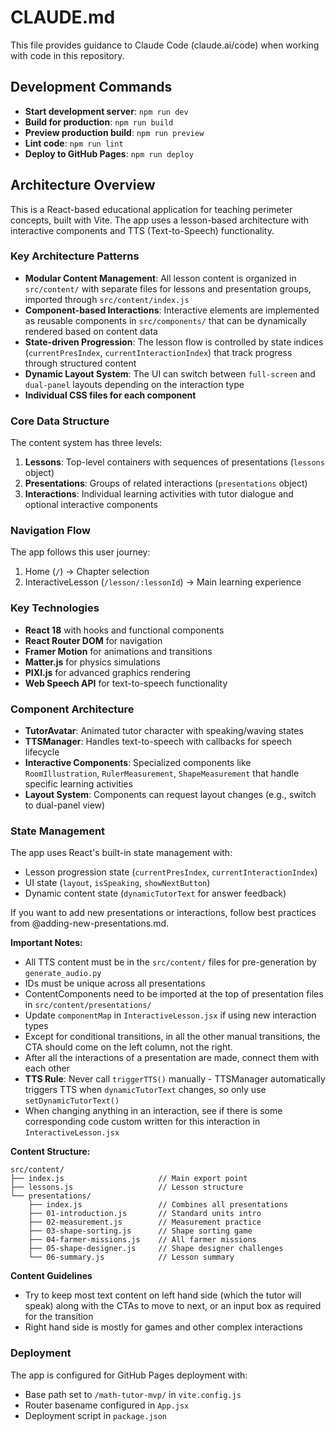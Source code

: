 # CLAUDE.md

This file provides guidance to Claude Code (claude.ai/code) when working with code in this repository.

## Development Commands

- **Start development server**: `npm run dev`
- **Build for production**: `npm run build`
- **Preview production build**: `npm run preview`
- **Lint code**: `npm run lint`
- **Deploy to GitHub Pages**: `npm run deploy`

## Architecture Overview

This is a React-based educational application for teaching perimeter concepts, built with Vite. The app uses a lesson-based architecture with interactive components and TTS (Text-to-Speech) functionality.

### Key Architecture Patterns

- **Modular Content Management**: All lesson content is organized in `src/content/` with separate files for lessons and presentation groups, imported through `src/content/index.js`
- **Component-based Interactions**: Interactive elements are implemented as reusable components in `src/components/` that can be dynamically rendered based on content data
- **State-driven Progression**: The lesson flow is controlled by state indices (`currentPresIndex`, `currentInteractionIndex`) that track progress through structured content
- **Dynamic Layout System**: The UI can switch between `full-screen` and `dual-panel` layouts depending on the interaction type
- **Individual CSS files for each component**

### Core Data Structure

The content system has three levels:
1. **Lessons**: Top-level containers with sequences of presentations (`lessons` object)
2. **Presentations**: Groups of related interactions (`presentations` object)
3. **Interactions**: Individual learning activities with tutor dialogue and optional interactive components

### Navigation Flow

The app follows this user journey:
1. Home (`/`) → Chapter selection
2. InteractiveLesson (`/lesson/:lessonId`) → Main learning experience

### Key Technologies

- **React 18** with hooks and functional components
- **React Router DOM** for navigation
- **Framer Motion** for animations and transitions
- **Matter.js** for physics simulations
- **PIXI.js** for advanced graphics rendering
- **Web Speech API** for text-to-speech functionality

### Component Architecture

- **TutorAvatar**: Animated tutor character with speaking/waving states
- **TTSManager**: Handles text-to-speech with callbacks for speech lifecycle
- **Interactive Components**: Specialized components like `RoomIllustration`, `RulerMeasurement`, `ShapeMeasurement` that handle specific learning activities
- **Layout System**: Components can request layout changes (e.g., switch to dual-panel view)

### State Management

The app uses React's built-in state management with:
- Lesson progression state (`currentPresIndex`, `currentInteractionIndex`)
- UI state (`layout`, `isSpeaking`, `showNextButton`)
- Dynamic content state (`dynamicTutorText` for answer feedback)

If you want to add new presentations or interactions, follow best practices from @adding-new-presentations.md.

**Important Notes:**
- All TTS content must be in the `src/content/` files for pre-generation by `generate_audio.py`
- IDs must be unique across all presentations
- ContentComponents need to be imported at the top of presentation files in `src/content/presentations/`
- Update `componentMap` in `InteractiveLesson.jsx` if using new interaction types
- Except for conditional transitions, in all the other manual transitions, the CTA should come on the left column, not the right.
- After all the interactions of a presentation are made, connect them with each other
- **TTS Rule**: Never call `triggerTTS()` manually - TTSManager automatically triggers TTS when `dynamicTutorText` changes, so only use `setDynamicTutorText()`
- When changing anything in an interaction, see if there is some corresponding code custom written for this interaction in `InteractiveLesson.jsx`

**Content Structure:**
```
src/content/
├── index.js                     // Main export point
├── lessons.js                   // Lesson structure
└── presentations/
    ├── index.js                 // Combines all presentations
    ├── 01-introduction.js       // Standard units intro
    ├── 02-measurement.js        // Measurement practice
    ├── 03-shape-sorting.js      // Shape sorting game
    ├── 04-farmer-missions.js    // All farmer missions
    ├── 05-shape-designer.js     // Shape designer challenges
    └── 06-summary.js            // Lesson summary
```

**Content Guidelines**
- Try to keep most text content on left hand side (which the tutor will speak) along with the CTAs to move to next, or an input box as required for the transition
- Right hand side is mostly for games and other complex interactions


### Deployment

The app is configured for GitHub Pages deployment with:
- Base path set to `/math-tutor-mvp/` in `vite.config.js`
- Router basename configured in `App.jsx`
- Deployment script in `package.json`